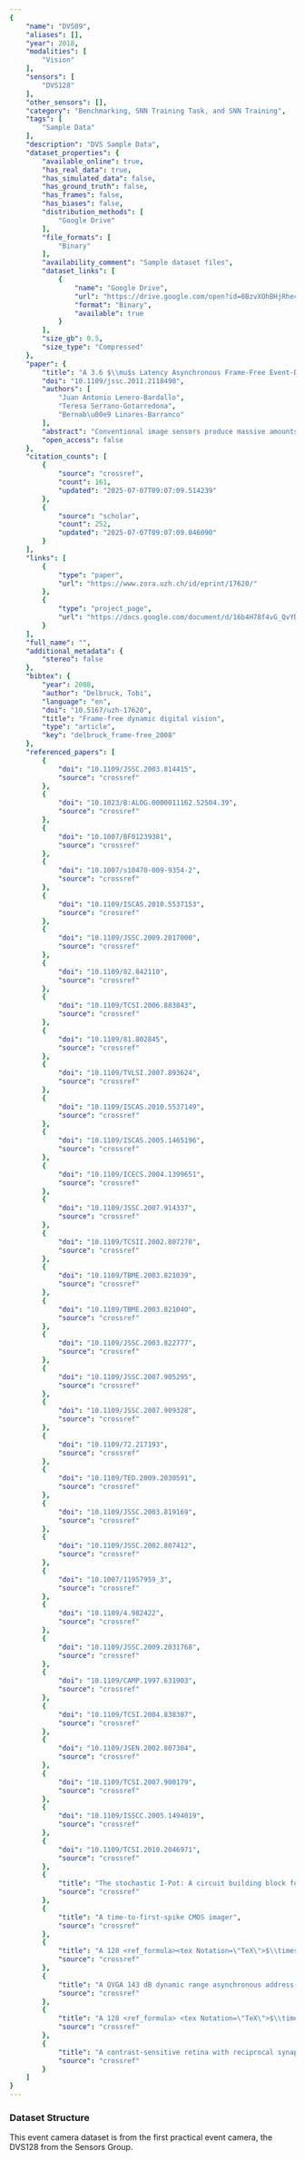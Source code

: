 ```yaml
---
{
    "name": "DVS09",
    "aliases": [],
    "year": 2018,
    "modalities": [
        "Vision"
    ],
    "sensors": [
        "DVS128"
    ],
    "other_sensors": [],
    "category": "Benchmarking, SNN Training Task, and SNN Training",
    "tags": [
        "Sample Data"
    ],
    "description": "DVS Sample Data",
    "dataset_properties": {
        "available_online": true,
        "has_real_data": true,
        "has_simulated_data": false,
        "has_ground_truth": false,
        "has_frames": false,
        "has_biases": false,
        "distribution_methods": [
            "Google Drive"
        ],
        "file_formats": [
            "Binary"
        ],
        "availability_comment": "Sample dataset files",
        "dataset_links": [
            {
                "name": "Google Drive",
                "url": "https://drive.google.com/open?id=0BzvXOhBHjRhecFYzN3Q3ZlF2WVU",
                "format": "Binary",
                "available": true
            }
        ],
        "size_gb": 0.5,
        "size_type": "Compressed"
    },
    "paper": {
        "title": "A 3.6 $\\mu$s Latency Asynchronous Frame-Free Event-Driven Dynamic-Vision-Sensor",
        "doi": "10.1109/jssc.2011.2118490",
        "authors": [
            "Juan Antonio Lenero-Bardallo",
            "Teresa Serrano-Gotarredona",
            "Bernab\u00e9 Linares-Barranco"
        ],
        "abstract": "Conventional image sensors produce massive amounts of redundant data and are limited in temporal resolution by the frame rate. This paper reviews our recent breakthrough in the development of a high-performance spike-event based dynamic vision sensor (DVS) that discards the frame concept entirely, and then describes novel digital methods for efficient low-level filtering and feature extraction and high-level object tracking that are based on the DVS spike events. These methods filter events, label them, or use them for object tracking. Filtering reduces the number of events but improves the ratio of informative events. Labeling attaches additional interpretation to the events, e.g. orientation or local optical flow. Tracking uses the events to track moving objects. Processing occurs on an event-by-event basis and uses the event time and identity as the basis for computation. A common memory object for filtering and labeling is a spatial map of most recent past event times. Processing methods typically use these past event times together with the present event in integer branching logic to filter, label, or synthesize new events. These methods are straightforwardly computed on serial digital hardware, resulting in a new event-and timing-based approach for visual computation that efficiently integrates a neural style of computation with digital hardware. All code is open-sourced in the jAER project (jaer.wiki.sourceforge.net).",
        "open_access": false
    },
    "citation_counts": [
        {
            "source": "crossref",
            "count": 161,
            "updated": "2025-07-07T09:07:09.514239"
        },
        {
            "source": "scholar",
            "count": 252,
            "updated": "2025-07-07T09:07:09.046090"
        }
    ],
    "links": [
        {
            "type": "paper",
            "url": "https://www.zora.uzh.ch/id/eprint/17620/"
        },
        {
            "type": "project_page",
            "url": "https://docs.google.com/document/d/16b4H78f4vG_QvYDK2Tq0sNBA-y7UFnRbNnsGbD1jJOg/edit#heading=h.d6xhhyjtb0d9"
        }
    ],
    "full_name": "",
    "additional_metadata": {
        "stereo": false
    },
    "bibtex": {
        "year": 2008,
        "author": "Delbruck, Tobi",
        "language": "en",
        "doi": "10.5167/uzh-17620",
        "title": "Frame-free dynamic digital vision",
        "type": "article",
        "key": "delbruck_frame-free_2008"
    },
    "referenced_papers": [
        {
            "doi": "10.1109/JSSC.2003.814415",
            "source": "crossref"
        },
        {
            "doi": "10.1023/B:ALOG.0000011162.52504.39",
            "source": "crossref"
        },
        {
            "doi": "10.1007/BF01239381",
            "source": "crossref"
        },
        {
            "doi": "10.1007/s10470-009-9354-2",
            "source": "crossref"
        },
        {
            "doi": "10.1109/ISCAS.2010.5537153",
            "source": "crossref"
        },
        {
            "doi": "10.1109/JSSC.2009.2017000",
            "source": "crossref"
        },
        {
            "doi": "10.1109/82.842110",
            "source": "crossref"
        },
        {
            "doi": "10.1109/TCSI.2006.883843",
            "source": "crossref"
        },
        {
            "doi": "10.1109/81.802845",
            "source": "crossref"
        },
        {
            "doi": "10.1109/TVLSI.2007.893624",
            "source": "crossref"
        },
        {
            "doi": "10.1109/ISCAS.2010.5537149",
            "source": "crossref"
        },
        {
            "doi": "10.1109/ISCAS.2005.1465196",
            "source": "crossref"
        },
        {
            "doi": "10.1109/ICECS.2004.1399651",
            "source": "crossref"
        },
        {
            "doi": "10.1109/JSSC.2007.914337",
            "source": "crossref"
        },
        {
            "doi": "10.1109/TCSII.2002.807270",
            "source": "crossref"
        },
        {
            "doi": "10.1109/TBME.2003.821039",
            "source": "crossref"
        },
        {
            "doi": "10.1109/TBME.2003.821040",
            "source": "crossref"
        },
        {
            "doi": "10.1109/JSSC.2003.822777",
            "source": "crossref"
        },
        {
            "doi": "10.1109/JSSC.2007.905295",
            "source": "crossref"
        },
        {
            "doi": "10.1109/JSSC.2007.909328",
            "source": "crossref"
        },
        {
            "doi": "10.1109/72.217193",
            "source": "crossref"
        },
        {
            "doi": "10.1109/TED.2009.2030591",
            "source": "crossref"
        },
        {
            "doi": "10.1109/JSSC.2003.819169",
            "source": "crossref"
        },
        {
            "doi": "10.1109/JSSC.2002.807412",
            "source": "crossref"
        },
        {
            "doi": "10.1007/11957959_3",
            "source": "crossref"
        },
        {
            "doi": "10.1109/4.982422",
            "source": "crossref"
        },
        {
            "doi": "10.1109/JSSC.2009.2031768",
            "source": "crossref"
        },
        {
            "doi": "10.1109/CAMP.1997.631903",
            "source": "crossref"
        },
        {
            "doi": "10.1109/TCSI.2004.838307",
            "source": "crossref"
        },
        {
            "doi": "10.1109/JSEN.2002.807304",
            "source": "crossref"
        },
        {
            "doi": "10.1109/TCSI.2007.900179",
            "source": "crossref"
        },
        {
            "doi": "10.1109/ISSCC.2005.1494019",
            "source": "crossref"
        },
        {
            "doi": "10.1109/TCSI.2010.2046971",
            "source": "crossref"
        },
        {
            "title": "The stochastic I-Pot: A circuit building block for programming bias currents",
            "source": "crossref"
        },
        {
            "title": "A time-to-first-spike CMOS imager",
            "source": "crossref"
        },
        {
            "title": "A 128 <ref_formula><tex Notation=\"TeX\">$\\times$</tex> </ref_formula> 128 120 dB 30 mW asynchronous vision sensor that responds to relative intensity change",
            "source": "crossref"
        },
        {
            "title": "A QVGA 143 dB dynamic range asynchronous address-event PWM dynamic image sensor with lossless pixel level video-compression",
            "source": "crossref"
        },
        {
            "title": "A 128 <ref_formula> <tex Notation=\"TeX\">$\\times$</tex></ref_formula> 128 pixel 120-dB dynamic-range vision sensor chip for image contrast and orientation extraction",
            "source": "crossref"
        },
        {
            "title": "A contrast-sensitive retina with reciprocal synapses",
            "source": "crossref"
        }
    ]
}
---
```


### Dataset Structure

This event camera dataset is from the first practical event camera, the DVS128 from the Sensors Group.
